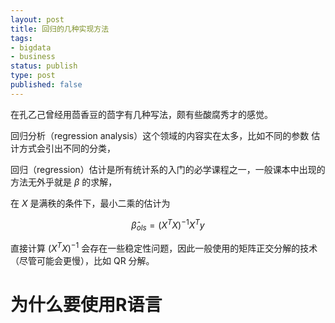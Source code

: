 ```yaml
--- 
layout: post
title: 回归的几种实现方法
tags: 
- bigdata
- business
status: publish
type: post
published: false
---
```


在孔乙己曾经用茴香豆的茴字有几种写法，颇有些酸腐秀才的感觉。

回归分析（regression analysis）这个领域的内容实在太多，比如不同的参数
估计方式会引出不同的分类，

回归（regression）估计是所有统计系的入门的必学课程之一，一般课本中出现的方法无外乎就是 $\beta$ 的求解，

在 $X$ 是满秩的条件下，最小二乘的估计为

$$\hat{\beta}_{ols} = (X^T X)^{-1}X^T y$$

直接计算 $(X^T X)^{-1}$ 会存在一些稳定性问题，因此一般使用的矩阵正交分解的技术（尽管可能会更慢），比如 QR 分解。


# 为什么要使用R语言

